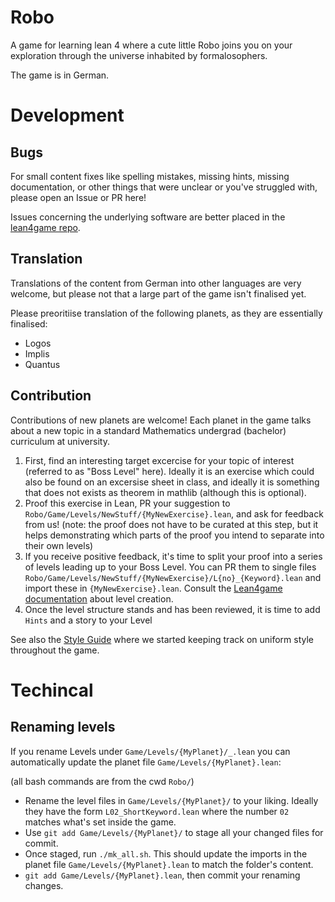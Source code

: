 # Robo

A game for learning lean 4 where a cute little Robo joins you on your exploration through the universe inhabited by formalosophers.

The game is in German.

# Development

## Bugs

For small content fixes like spelling mistakes, missing hints, missing documentation, or other things that were unclear or you've struggled with, please open an Issue
or PR here!

Issues concerning the underlying software are better placed
in the [lean4game repo](https://github.com/leanprover-community/lean4game).

## Translation

Translations of the content from German into other languages are very welcome, but please not that a large part of the game isn't finalised yet.

Please preoritiise translation of the following planets, as they are
essentially finalised:

* Logos
* Implis
* Quantus

## Contribution

Contributions of new planets are welcome! Each planet in the game talks about a new topic
in a standard Mathematics undergrad (bachelor) curriculum at university.

1. First, find an interesting target excercise for your topic of interest
   (referred to as "Boss Level" here). Ideally it is an exercise which could also
   be found on an excersise sheet in class, and ideally it is something that does not
   exists as theorem in mathlib (although this is optional).
1. Proof this exercise in Lean, PR your suggestion to
   `Robo/Game/Levels/NewStuff/{MyNewExercise}.lean`, and
   ask for feedback from us!
   (note: the proof does not have to be curated at this step, but it helps demonstrating
   which parts of the proof you intend to separate into their own levels)
1. If you receive positive feedback, it's time to split your proof into a series of levels
   leading up to your Boss Level. You can PR them to single files `Robo/Game/Levels/NewStuff/{MyNewExercise}/L{no}_{Keyword}.lean` and import these in `{MyNewExercise}.lean`.
   Consult the [Lean4game documentation](https://github.com/leanprover-community/lean4game/blob/main/doc/create_game.md#3-creating-a-level)
   about level creation.
1. Once the level structure stands and has been reviewed, it is time to add `Hints` and
   a story to your Level

See also the [Style Guide](./STYLEGUIDE.md) where we started keeping track on uniform
style throughout the game.

# Techincal

## Renaming levels

If you rename Levels under `Game/Levels/{MyPlanet}/_.lean` you can automatically update the planet file `Game/Levels/{MyPlanet}.lean`:

(all bash commands are from the cwd `Robo/`)

* Rename the level files in `Game/Levels/{MyPlanet}/` to your liking. Ideally they have the
  form `L02_ShortKeyword.lean` where the number `02` matches what's set inside the game.
* Use `git add Game/Levels/{MyPlanet}/` to stage all your changed files for commit.
* Once staged, run `./mk_all.sh`. This should update the imports in the planet file
  `Game/Levels/{MyPlanet}.lean` to match the folder's content.
* `git add Game/Levels/{MyPlanet}.lean`, then commit your renaming changes.
